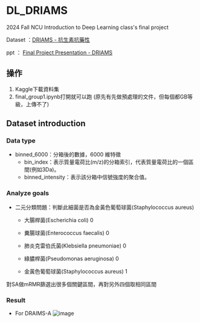 # DL_DRIAMS
2024 Fall NCU  Introduction to Deep Learning class's final project

Dataset ：[DRIAMS - 抗生素抗藥性](https://www.kaggle.com/datasets/drscarlat/driams/codehttps://www.kaggle.com/datasets/drscarlat/driams/code)

ppt ： [Final Project Presentation - DRIAMS](https://docs.google.com/presentation/d/1C0Y9o0IngL1HkrAskizLj9HDPhQHzfP4xMjeHphG_4k/edit#slide=id.g323f05ea976_6_756)

## 操作
1. Kaggle下載資料集
2. final_group1.ipynb打開就可以跑 (原先有先做預處理的文件，但每個都GB等級，上傳不了)

## Dataset introduction
### Data type

* binned_6000：分箱後的數據，6000 維特徵
    * bin_index：表示質量電荷比(m/z)的分箱索引，代表質量電荷比的一個區間(例如3Da)。
    * binned_intensity：表示該分箱中信號強度的聚合值。

### Analyze goals

- 二元分類問題：判斷此細菌是否為金黃色葡萄球菌(Staphylococcus aureus)
    - 大腸桿菌(Escherichia coli) 0
    - 糞腸球菌(Enterococcus faecalis) 0
    - 肺炎克雷伯氏菌(Klebsiella pneumoniae) 0 

    - 綠膿桿菌(Pseudomonas aeruginosa) 0
    - 金黃色葡萄球菌(Staphylococcus aureus) 1

對SA做mRMR篩選出很多個關鍵區間，再對另外四個取相同區間

### Result
- For DRAIMS-A
![image](https://github.com/user-attachments/assets/b38c2d55-b339-4b38-a2fe-f99e506d8fda)
